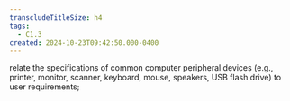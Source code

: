 ```yaml
---
transcludeTitleSize: h4
tags:
  - C1.3
created: 2024-10-23T09:42:50.000-0400
---
```

relate the specifications of common computer peripheral devices (e.g., printer, monitor, scanner, keyboard, mouse, speakers, USB flash drive) to user requirements;